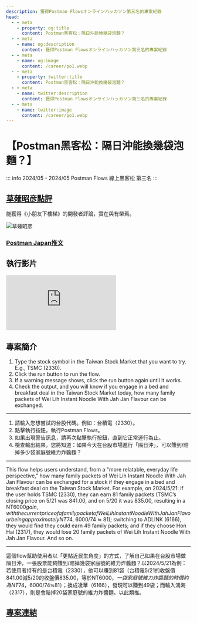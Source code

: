 ```yaml
---
description: 獲得Postman Flowsオンラインハッカソン第三名的專案紀錄
head:
  - - meta
    - property: og:title
      content: Postman黑客松：隔日沖能換幾袋泡麵？
  - - meta
    - name: og:description
      content: 獲得Postman Flowsオンラインハッカソン第三名的專案紀錄
  - - meta
    - name: og:image
      content: /career/po1.webp
  - - meta
    - property: twitter:title
      content: Postman黑客松：隔日沖能換幾袋泡麵？
  - - meta
    - name: twitter:description
      content: 獲得Postman Flowsオンラインハッカソン第三名的專案紀錄
  - - meta
    - name: twitter:image
      content: /career/po1.webp
---
```


# 【Postman黑客松：隔日沖能換幾袋泡麵？】

<p><Badge type="info" text="🌳 Evergreen" /></P>

::: info 2024/05 - 2024/05
Postman Flows 線上黑客松 第三名
:::

## [草薙昭彦點評](https://x.com/nagix/status/1793896337387454869)

能獲得《小朋友下樓梯》的開發者評論，實在與有榮焉。

![草薙昭彦](/career/po1.webp)

### [Postman Japan推文](https://x.com/postman_japan/status/1793840270523638236)

## 執行影片

<div class="videobox">
    <iframe frameborder="0" src="https://www.youtube.com/embed/QydmKJWET7k" allowFullScreen>
    </iframe>
</div>

## 專案簡介

1. Type the stock symbol in the Taiwan Stock Market that you want to try. E.g., TSMC (2330).
2. Click the run button to run the flow.
3. If a warning message shows, click the run button again until it works.
4. Check the output, and you will know if you engage in a bed and breakfast deal in the Taiwan Stock Market today, how many family packets of Wei Lih Instant Noodle With Jah Jan Flavour can be exchanged.

---

1. 請輸入您想嘗試的台股代碼。例如：台積電（2330）。
2. 點擊執行按鈕，執行Postman Flows。
3. 如果出現警告訊息，請再次點擊執行按鈕，直到它正常運行為止。
4. 檢查輸出結果，您將知道：如果今天在台股市場進行「隔日沖」，可以賺到/賠掉多少袋家庭號維力炸醬麵？

---

This flow helps users understand, from a "more relatable, everyday life perspective," how many family packets of Wei Lih Instant Noodle With Jah Jan Flavour can be exchanged for a stock if they engage in a bed and breakfast deal on the Taiwan Stock Market. For example, on 2024/5/21: if the user holds TSMC (2330), they can earn 81 family packets (TSMC’s closing price on 5/21 was 841.00, and on 5/20 it was 835.00, resulting in a NT$6000 gain, with the current price of a family packet of Wei Lih Instant Noodle With Jah Jan Flavour being approximately NT$74, 6000/74 ≒ 81); switching to ADLINK (6166), they would find they could earn 49 family packets; and if they choose Hon Hai (2317), they would lose 20 family packets of Wei Lih Instant Noodle With Jah Jan Flavour. And so on.

---

這個flow幫助使用者以「更貼近民生角度」的方式，了解自己如果在台股市場做隔日沖，一張股票能夠賺到/賠掉幾袋家庭號的維力炸醬麵？以2024/5/21為例：若使用者持有的是台積電（2330），他可以賺到81袋（台積電5/21的收盤價841.00減5/20的收盤價835.00，等於NT$6000，一袋家庭號維力炸醬麵的時價約為NT$74，6000/74≒81）；換成凌華（6166），發現可以賺到49袋；而輸入鴻海（2317），則是會賠掉20袋家庭號的維力炸醬麵。以此類推。

## [專案連結](https://www.postman.com/spaceflight-geoscientist-76957256/flows/flow/663e3c814c7f68003cef2a9d)